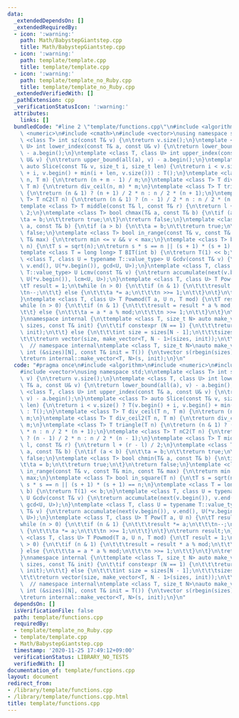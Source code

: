 ```yaml
---
data:
  _extendedDependsOn: []
  _extendedRequiredBy:
  - icon: ':warning:'
    path: Math/BabystepGiantstep.cpp
    title: Math/BabystepGiantstep.cpp
  - icon: ':warning:'
    path: template/template.cpp
    title: template/template.cpp
  - icon: ':warning:'
    path: template/template_no_Ruby.cpp
    title: template/template_no_Ruby.cpp
  _extendedVerifiedWith: []
  _pathExtension: cpp
  _verificationStatusIcon: ':warning:'
  attributes:
    links: []
  bundledCode: "#line 2 \"template/functions.cpp\"\n#include <algorithm>\n#include\
    \ <numeric>\n#include <cmath>\n#include <vector>\nusing namespace std;\n\ntemplate\
    \ <class T> int sz(const T& v) {\n\treturn v.size();\n}\ntemplate <class T, class\
    \ U> int lower_index(const T& a, const U& v) {\n\treturn lower_bound(all(a), v)\
    \ - a.begin();\n}\ntemplate <class T, class U> int upper_index(const T& a, const\
    \ U& v) {\n\treturn upper_bound(all(a), v) - a.begin();\n}\ntemplate <class T>\
    \ auto Slice(const T& v, size_t i, size_t len) {\n\treturn i < v.size() ? T(v.begin()\
    \ + i, v.begin() + min(i + len, v.size())) : T();\n}\ntemplate <class T> T div_ceil(T\
    \ n, T m) {\n\treturn (n + m - 1) / m;\n}\ntemplate <class T> T div_ceil2(T n,\
    \ T m) {\n\treturn div_ceil(n, m) * m;\n}\ntemplate <class T> T triangle(T n)\
    \ {\n\treturn (n & 1) ? (n + 1) / 2 * n : n / 2 * (n + 1);\n}\ntemplate <class\
    \ T> T nC2(T n) {\n\treturn (n & 1) ? (n - 1) / 2 * n : n / 2 * (n - 1);\n}\n\
    template <class T> T middle(const T& l, const T& r) {\n\treturn l + (r - l) /\
    \ 2;\n}\ntemplate <class T> bool chmax(T& a, const T& b) {\n\tif (a < b) {\n\t\
    \ta = b;\n\t\treturn true;\n\t}\n\treturn false;\n}\ntemplate <class T> bool chmin(T&\
    \ a, const T& b) {\n\tif (a > b) {\n\t\ta = b;\n\t\treturn true;\n\t}\n\treturn\
    \ false;\n}\ntemplate <class T> bool in_range(const T& v, const T& min, const\
    \ T& max) {\n\treturn min <= v && v < max;\n}\ntemplate <class T> bool in_square(T\
    \ n) {\n\tT s = sqrt(n);\n\treturn s * s == n || (s + 1) * (s + 1) == n;\n}\n\
    template <class T = long long> T BIT(int b) {\n\treturn T(1) << b;\n}\ntemplate\
    \ <class T, class U = typename T::value_type> U Gcdv(const T& v) {\n\treturn accumulate(next(v.begin()),\
    \ v.end(), U(*v.begin()), gcd<U, U>);\n}\ntemplate <class T, class U = typename\
    \ T::value_type> U Lcmv(const T& v) {\n\treturn accumulate(next(v.begin()), v.end(),\
    \ U(*v.begin()), lcm<U, U>);\n}\ntemplate <class T, class U> T Pow(T a, U n) {\n\
    \tT result = 1;\n\twhile (n > 0) {\n\t\tif (n & 1) {\n\t\t\tresult *= a;\n\t\t\
    \tn--;\n\t\t} else {\n\t\t\ta *= a;\n\t\t\tn >>= 1;\n\t\t}\n\t}\n\treturn result;\n\
    }\ntemplate <class T, class U> T Powmod(T a, U n, T mod) {\n\tT result = 1;\n\t\
    while (n > 0) {\n\t\tif (n & 1) {\n\t\t\tresult = result * a % mod;\n\t\t\tn--;\n\
    \t\t} else {\n\t\t\ta = a * a % mod;\n\t\t\tn >>= 1;\n\t\t}\n\t}\n\treturn result;\n\
    }\nnamespace internal {\n\ttemplate <class T, size_t N> auto make_vector(vector<int>&\
    \ sizes, const T& init) {\n\t\tif constexpr (N == 1) {\n\t\t\treturn vector(sizes[0],\
    \ init);\n\t\t} else {\n\t\t\tint size = sizes[N - 1];\n\t\t\tsizes.pop_back();\n\
    \t\t\treturn vector(size, make_vector<T, N - 1>(sizes, init));\n\t\t}\n\t}\n}\
    \  // namespace internal\ntemplate <class T, size_t N>\nauto make_vector(const\
    \ int (&sizes)[N], const T& init = T()) {\n\tvector s(rbegin(sizes), rend(sizes));\n\
    \treturn internal::make_vector<T, N>(s, init);\n}\n"
  code: "#pragma once\n#include <algorithm>\n#include <numeric>\n#include <cmath>\n\
    #include <vector>\nusing namespace std;\n\ntemplate <class T> int sz(const T&\
    \ v) {\n\treturn v.size();\n}\ntemplate <class T, class U> int lower_index(const\
    \ T& a, const U& v) {\n\treturn lower_bound(all(a), v) - a.begin();\n}\ntemplate\
    \ <class T, class U> int upper_index(const T& a, const U& v) {\n\treturn upper_bound(all(a),\
    \ v) - a.begin();\n}\ntemplate <class T> auto Slice(const T& v, size_t i, size_t\
    \ len) {\n\treturn i < v.size() ? T(v.begin() + i, v.begin() + min(i + len, v.size()))\
    \ : T();\n}\ntemplate <class T> T div_ceil(T n, T m) {\n\treturn (n + m - 1) /\
    \ m;\n}\ntemplate <class T> T div_ceil2(T n, T m) {\n\treturn div_ceil(n, m) *\
    \ m;\n}\ntemplate <class T> T triangle(T n) {\n\treturn (n & 1) ? (n + 1) / 2\
    \ * n : n / 2 * (n + 1);\n}\ntemplate <class T> T nC2(T n) {\n\treturn (n & 1)\
    \ ? (n - 1) / 2 * n : n / 2 * (n - 1);\n}\ntemplate <class T> T middle(const T&\
    \ l, const T& r) {\n\treturn l + (r - l) / 2;\n}\ntemplate <class T> bool chmax(T&\
    \ a, const T& b) {\n\tif (a < b) {\n\t\ta = b;\n\t\treturn true;\n\t}\n\treturn\
    \ false;\n}\ntemplate <class T> bool chmin(T& a, const T& b) {\n\tif (a > b) {\n\
    \t\ta = b;\n\t\treturn true;\n\t}\n\treturn false;\n}\ntemplate <class T> bool\
    \ in_range(const T& v, const T& min, const T& max) {\n\treturn min <= v && v <\
    \ max;\n}\ntemplate <class T> bool in_square(T n) {\n\tT s = sqrt(n);\n\treturn\
    \ s * s == n || (s + 1) * (s + 1) == n;\n}\ntemplate <class T = long long> T BIT(int\
    \ b) {\n\treturn T(1) << b;\n}\ntemplate <class T, class U = typename T::value_type>\
    \ U Gcdv(const T& v) {\n\treturn accumulate(next(v.begin()), v.end(), U(*v.begin()),\
    \ gcd<U, U>);\n}\ntemplate <class T, class U = typename T::value_type> U Lcmv(const\
    \ T& v) {\n\treturn accumulate(next(v.begin()), v.end(), U(*v.begin()), lcm<U,\
    \ U>);\n}\ntemplate <class T, class U> T Pow(T a, U n) {\n\tT result = 1;\n\t\
    while (n > 0) {\n\t\tif (n & 1) {\n\t\t\tresult *= a;\n\t\t\tn--;\n\t\t} else\
    \ {\n\t\t\ta *= a;\n\t\t\tn >>= 1;\n\t\t}\n\t}\n\treturn result;\n}\ntemplate\
    \ <class T, class U> T Powmod(T a, U n, T mod) {\n\tT result = 1;\n\twhile (n\
    \ > 0) {\n\t\tif (n & 1) {\n\t\t\tresult = result * a % mod;\n\t\t\tn--;\n\t\t\
    } else {\n\t\t\ta = a * a % mod;\n\t\t\tn >>= 1;\n\t\t}\n\t}\n\treturn result;\n\
    }\nnamespace internal {\n\ttemplate <class T, size_t N> auto make_vector(vector<int>&\
    \ sizes, const T& init) {\n\t\tif constexpr (N == 1) {\n\t\t\treturn vector(sizes[0],\
    \ init);\n\t\t} else {\n\t\t\tint size = sizes[N - 1];\n\t\t\tsizes.pop_back();\n\
    \t\t\treturn vector(size, make_vector<T, N - 1>(sizes, init));\n\t\t}\n\t}\n}\
    \  // namespace internal\ntemplate <class T, size_t N>\nauto make_vector(const\
    \ int (&sizes)[N], const T& init = T()) {\n\tvector s(rbegin(sizes), rend(sizes));\n\
    \treturn internal::make_vector<T, N>(s, init);\n}\n"
  dependsOn: []
  isVerificationFile: false
  path: template/functions.cpp
  requiredBy:
  - template/template_no_Ruby.cpp
  - template/template.cpp
  - Math/BabystepGiantstep.cpp
  timestamp: '2020-11-25 17:49:12+09:00'
  verificationStatus: LIBRARY_NO_TESTS
  verifiedWith: []
documentation_of: template/functions.cpp
layout: document
redirect_from:
- /library/template/functions.cpp
- /library/template/functions.cpp.html
title: template/functions.cpp
---
```

